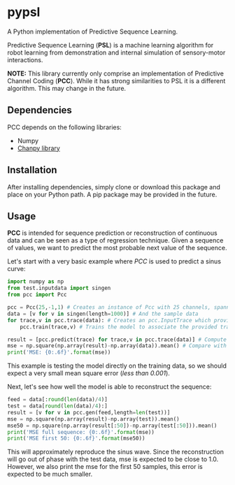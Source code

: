 pypsl
=====

A Python implementation of Predictive Sequence Learning. 

Predictive Sequence Learning (**PSL**) is a machine learning algorithm for robot learning from demonstration and internal simulation of sensory-motor interactions. 

**NOTE:** This library currently only comprise an implementation of Predictive Channel Coding (**PCC**). While it has strong similarities to PSL it is a different algorithm. This may change in the future. 

Dependencies
------------

PCC depends on the following libraries: 
* Numpy
* [Chanpy library](https://github.com/micfe03/channel_representation)

Installation
------------

After installing dependencies, simply clone or download this package and place on your Python path. A pip package may be provided in the future. 

Usage
-----

**PCC** is intended for sequence prediction or reconstruction of continuous data and can be seen as a type of regression technique. Given a sequence of values, we want to predict the most probable next value of the sequence.

Let's start with a very basic example where *PCC* is used to predict a sinus curve:

~~~~python
import numpy as np
from test.inputdata import singen
from pcc import Pcc

pcc = Pcc(25,-1,1) # Creates an instance of Pcc with 25 channels, spanning over a single dimension from -1 and 1. 
data = [v for v in singen(length=1000)] # And the sample data
for trace,v in pcc.trace(data): # Creates an pcc.InputTrace which provides a channel code with decaying look-back. 
    pcc.train(trace,v) # Trains the model to associate the provided trace with the target value v.

result = [pcc.predict(trace) for trace,v in pcc.trace(data)] # Compute 1-step predictions from data
mse = np.square(np.array(result)-np.array(data)).mean() # Compare with the original data
print('MSE: {0:.6f}'.format(mse))
~~~~

This example is testing the model directly on the training data, so we should expect a very small mean square error (*less than 0.001*). 

Next, let's see how well the model is able to reconstruct the sequence:

~~~~python
feed = data[:round(len(data)/4)]
test = data[round(len(data)/4):]
result = [v for v in pcc.gen(feed,length=len(test))]
mse = np.square(np.array(result)-np.array(test)).mean()
mse50 = np.square(np.array(result[:50])-np.array(test[:50])).mean()
print('MSE full sequence: {0:.6f}'.format(mse))
print('MSE first 50: {0:.6f}'.format(mse50))
~~~~

This will approximately reproduce the sinus wave. Since the reconstruction will go out of phase with the test data, mse is expected to be close to 1.0. However, we also print the mse for the first 50 samples, this error is expected to be much smaller.